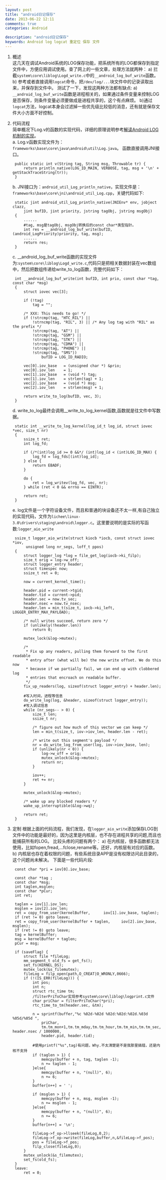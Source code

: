 ```yaml
---
layout: post
title: "android日记保存"
date: 2013-06-22 12:11
comments: true
categories: Android

description: "android日记保存" 
keywords: Android log logcat 重定位 保存 文件
---
```

1. 概述  
	这几天在调试Android系统的LOG保存功能，把系统所有的LOG都保存到指定文件中，方便应用调试使用。查了网上的一些文章，处理方法就两种：
	a) 拦截`system\core\liblog\Logd_write.c`中的`__android_log_buf_write`函数。
	b) 参考或者直接调用`logcat`命令，把`/dev/log/...`块文件中的记录读取出来，并保存到文件中。
	测试了一下，发现这两种方法都有缺点:
	a) `__android_log_buf_write`函数是进程相关的，如果通过条件变量来控制LOG是否保存，则条件变量必须要做成是进程共享的，这个有点麻烦。
	b)通过`logcat`方法，logcat本身会过滤掉一些优先级比较低的消息，还有就是保存文件大小方面不好控制。

1. 代码流程  
	简单概况下Log.v的函数的实现代码，详细的原理说明参考[解读Android LOG机制的实现](http://www.cnblogs.com/hoys/archive/2011/09/30/2196199.html)。  
	a. Log.v函数实现文件为：`frameworks\base\core\java\android\util\Log.java`。
		函数直接调用JNI接口。
	
	    public static int v(String tag, String msg, Throwable tr) {  
       		return println_native(LOG_ID_MAIN, VERBOSE, tag, msg + '\n' + getStackTraceString(tr));
    	}
	b. JNI接口为：`android_util_Log_println_native`，实现文件是：`frameworks\base\core\jni\android_util_Log.cpp`，关键代码如下:

		static jint android_util_Log_println_native(JNIEnv* env, jobject clazz,
        	jint bufID, jint priority, jstring tagObj, jstring msgObj)
		{
    		......
			#tag, msg是tagObj, msgObj转换后的const char*类型指针。
    		int res = __android_log_buf_write(bufID, (android_LogPriority)priority, tag, msg);	
			......
    		return res;
		}
	c. __android_log_buf_write函数的实现文件为:`system\core\liblog\Logd_write.c`,代码只是把相关数据封装在vec数组中，然后把数组传递给write_to_log函数，完整代码如下：

		int __android_log_buf_write(int bufID, int prio, const char *tag, const char *msg)
		{
		    struct iovec vec[3];
		
		    if (!tag)
		        tag = "";
		
		    /* XXX: This needs to go! */
		    if (!strcmp(tag, "HTC_RIL") ||
		        !strncmp(tag, "RIL", 3) || /* Any log tag with "RIL" as the prefix */
		        !strcmp(tag, "AT") ||
		        !strcmp(tag, "GSM") ||
		        !strcmp(tag, "STK") ||
		        !strcmp(tag, "CDMA") ||
		        !strcmp(tag, "PHONE") ||
		        !strcmp(tag, "SMS"))
		            bufID = LOG_ID_RADIO;
		
		    vec[0].iov_base   = (unsigned char *) &prio;
		    vec[0].iov_len    = 1;
		    vec[1].iov_base   = (void *) tag;
		    vec[1].iov_len    = strlen(tag) + 1;
		    vec[2].iov_base   = (void *) msg;
		    vec[2].iov_len    = strlen(msg) + 1;
		
		    return write_to_log(bufID, vec, 3);
		}
	 d. write_to_log最终会调用__write_to_log_kernel函数,函数就是往文件中写数据。

		static int __write_to_log_kernel(log_id_t log_id, struct iovec *vec, size_t nr)
		{
		    ssize_t ret;
		    int log_fd;
		
		    if (/*(int)log_id >= 0 &&*/ (int)log_id < (int)LOG_ID_MAX) {
		        log_fd = log_fds[(int)log_id];
		    } else {
		        return EBADF;
		    }
		
		    do {
		        ret = log_writev(log_fd, vec, nr);
		    } while (ret < 0 && errno == EINTR);
		
		    return ret;
		}
	e. log文件是一个字符设备文件，而且和普通的块设备还不太一样,有自己独立的实现代码，文件为`lichee\linux-3.0\drivers\staging\android\logger.c`。这里要说明的是实际的写函数:`logger_aio_write`
		
		ssize_t logger_aio_write(struct kiocb *iocb, const struct iovec *iov,
			 unsigned long nr_segs, loff_t ppos)
		{
			struct logger_log *log = file_get_log(iocb->ki_filp);
			size_t orig = log->w_off;
			struct logger_entry header;
			struct timespec now;
			ssize_t ret = 0;
		
			now = current_kernel_time();
		
			header.pid = current->tgid;
			header.tid = current->pid;
			header.sec = now.tv_sec;
			header.nsec = now.tv_nsec;
			header.len = min_t(size_t, iocb->ki_left, LOGGER_ENTRY_MAX_PAYLOAD);
		
			/* null writes succeed, return zero */
			if (unlikely(!header.len))
				return 0;
		
			mutex_lock(&log->mutex);
		
			/*
			 * Fix up any readers, pulling them forward to the first readable
			 * entry after (what will be) the new write offset. We do this now
			 * because if we partially fail, we can end up with clobbered log
			 * entries that encroach on readable buffer.
			 */
			fix_up_readers(log, sizeof(struct logger_entry) + header.len);
		
			#写入时间，进程等信息
			do_write_log(log, &header, sizeof(struct logger_entry));
			#写入调试信息
			while (nr_segs-- > 0) {
				size_t len;
				ssize_t nr;
		
				/* figure out how much of this vector we can keep */
				len = min_t(size_t, iov->iov_len, header.len - ret);
		
				/* write out this segment's payload */
				nr = do_write_log_from_user(log, iov->iov_base, len);
				if (unlikely(nr < 0)) {
					log->w_off = orig;
					mutex_unlock(&log->mutex);
					return nr;
				}
		
				iov++;
				ret += nr;
			}
		
			mutex_unlock(&log->mutex);
		
			/* wake up any blocked readers */
			wake_up_interruptible(&log->wq);
		
			return ret;
		}	

		
1. 定制
	根据上面的代码流程，我们发现，在`logger_aio_write`添加保存LOG到文件中的功能是最好的，因为这里是内核层，也不存在进程共享的问题,而且也能捕获所有的LOG。
	比较头疼的问题有两个：
	a) 在内核层，很多函数都无法使用，比如fopen,fread,...fclose,rename等。还好，内核层有对应的函数。  
    b) 内核层也存在着权限的问题，有些系统目录APP是没有权限访问此目录的，这个问题尚未解决。
	下面是一些代码片段:

		const char *pri = iov[0].iov_base;

		const char *tag ;
		const char *msg;
		int taglen,msglen;
		const char *pCur;
		int ret;

		taglen = iov[1].iov_len;
		msglen = iov[2].iov_len;
		ret = copy_from_user(kernelBuffer, 		iov[1].iov_base, taglen);
		if (ret != 0) goto leave;
		ret = copy_from_user(kernelBuffer + taglen, 	iov[2].iov_base, msglen);
		if (ret != 0) goto leave;
	 	tag = kernelBuffer;
		msg = kernelBuffer + taglen;
		pCur = msg;

		if (saveFlag) {
			struct file *fileLog;
			mm_segment_t old_fs = get_fs();
			set_fs(KERNEL_DS);
			mutex_lock(&s_filemutex);
			fileLog = filp_open(path,O_CREAT|O_WRONLY,0666);
			if (!(IS_ERR(fileLog))) {
				int pos;
				int n;
				struct rtc_time tm;
				/filterPriToChar实现参考system\core\liblog\logprint.c文件
				char priChar = filterPriToChar(*pri);
				rtc_time_to_tm(header.sec, &tm);	
	
				n = sprintf(buffer,"%c %02d-%02d %02d:%02d:%02d.%03d %05d/%05d ",
					priChar, 
					tm.tm_mon+1,tm.tm_mday,tm.tm_hour,tm.tm_min,tm.tm_sec, header.nsec / 1000000, 
					header.pid, header.tid);

				#使用printf("%s",tag)有问题，Why.不太清楚是不是我那里搞错，还是内核不支持
				if (taglen > 1) {
					memcpy(buffer + n, tag, taglen -1);
					n += taglen - 1;
				}else{
					memcpy(buffer + n, "(null)", 6);
					n += 6;
				}
				buffer[n++] = ' ';
				
				if (msglen > 1) {
					memcpy(buffer + n, msg, msglen -1);
					n += msglen - 1;
				}else{
					memcpy(buffer + n, "(null)", 6);
					n += 6;
				}
				buffer[n++] = '\n';

				fileLog->f_op->llseek(fileLog,0,2);
				fileLog->f_op->write(fileLog,buffer,n,&fileLog->f_pos);
				pos = fileLog->f_pos;
				filp_close(fileLog,0);
			}
			mutex_unlock(&s_filemutex);
			set_fs(old_fs);
		}
		leave:
			ret = 0;
		